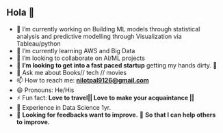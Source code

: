 ## Hola 👋
- 🔭 I’m currently working on Building ML models through statistical analysis and predictive modelling through Visualization via Tableau/python
- 🌱 I’m currently learning AWS and Big Data
- 👯 I’m looking to collaborate on AI/ML projects 
- :crossed_fingers: **I’m looking to get into a fast paced startup** getting my hands dirty. :metal: 
- 💬 Ask me about Books// tech // movies 
- 📫 How to reach me: **nilotpal9126@gmail.com**
- 😄 Pronouns: He/His 
- ⚡ Fun fact: **Love to travel|| Love to make your acquaintance ||**
- :cowboy_hat_face: Experience in Data Science 1yr.
- :pray: **Looking for feedbacks want to improve.** :mechanical_arm: **So that I can help others to improve.** 
